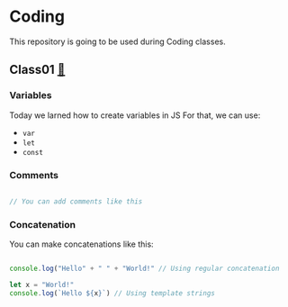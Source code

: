 # Coding
This repository is going to be used during Coding classes.

## Class01 [:link:](/Aula01/Aula01.md) 

### Variables

Today we larned how to create variables in JS
For that, we can use:

- `var`
- `let`
- `const`

### Comments

```Javascript

// You can add comments like this

```

### Concatenation

You can make concatenations like this:

```Javascript

console.log("Hello" + " " + "World!" // Using regular concatenation

let x = "World!"
console.log(`Hello ${x}`) // Using template strings

```
